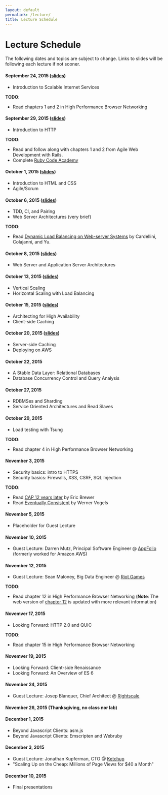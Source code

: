 ```yaml
---
layout: default
permalink: /lecture/
title: Lecture Schedule
---
```


# Lecture Schedule

The following dates and topics are subject to change. Links to slides will be
following each lecture if not sooner.

#### September 24, 2015 ([slides](/slides/01_course_introduction.html))
* Introduction to Scalable Internet Services

__TODO__:

* Read chapters 1 and 2 in High Performance Browser Networking

#### September 29, 2015 ([slides](/slides/02_http.html))
* Introduction to HTTP

__TODO__:

* Read and follow along with chapters 1 and 2 from Agile Web Development with
  Rails.
* Complete [Ruby Code Academy](https://www.codecademy.com/tracks/ruby)

#### October 1, 2015  ([slides](/slides/03_html_css_agile.html))
* Introduction to HTML and CSS
* Agile/Scrum

#### October 6, 2015 ([slides](/slides/04_tdd_ci_pairing_servers.html))
* TDD, CI, and Pairing
* Web Server Architectures (very brief)

__TODO__:

* Read
[Dynamic Load Balancing on Web-server Systems](http://www.ics.uci.edu/~cs230/reading/DLB.pdf)
by Cardellini, Colajanni, and Yu.

#### October 8, 2015 ([slides](/slides/05_web_and_application_servers.html))
* Web Server and Application Server Architectures

#### October 13, 2015 ([slides](/slides/06_vertical_and_horizontal_scaling.html))
* Vertical Scaling
* Horizontal Scaling with Load Balancing

#### October 15, 2015 ([slides](/slides/07_high_availability_and_client_side_caching.html))
* Architecting for High Availability
* Client-side Caching

#### October 20, 2015 ([slides](/slides/08_server_side_caching_and_deploying_on_aws.html))
* Server-side Caching
* Deploying on AWS

#### October 22, 2015
* A Stable Data Layer: Relational Databases
* Database Concurrency Control and Query Analysis

#### October 27, 2015
* RDBMSes and Sharding
* Service Oriented Architectures and Read Slaves

#### October 29, 2015
* Load testing with Tsung

__TODO__:

* Read chapter 4 in High Performance Browser Networking

#### November 3, 2015
* Security basics: intro to HTTPS
* Security basics: Firewalls, XSS, CSRF, SQL Injection

__TODO__:

* Read
  [CAP 12 years later](http://www.realtechsupport.org/UB/NP/Numeracy_CAP%2B12Years_2012.pdf)
  by Eric Brewer
* Read
  [Eventually Consistent](http://www.scalableinternetservices.com/slides/vogels.pdf)
  by Werner Vogels

#### November 5, 2015
* Placeholder for Guest Lecture

#### November 10, 2015
* Guest Lecture: Darren Mutz, Principal Software Engineer @
  [AppFolio](http://www.appfolioinc.com/) (formerly worked for Amazon AWS)

#### November 12, 2015
* Guest Lecture: Sean Maloney, Big Data Engineer @
  [Riot Games](http://www.riotgames.com/)

__TODO__:

* Read chapter 12 in High Performance Browser Networking (__Note__: The web
  version of
  [chapter 12](http://chimera.labs.oreilly.com/books/1230000000545/ch12.html)
  is updated with more relevant information)

#### Novemver 17, 2015
* Looking Forward: HTTP 2.0 and QUIC

__TODO__:

* Read chapter 15 in High Performance Browser Networking

#### Novemver 19, 2015
* Looking Forward: Client-side Renaissance
* Looking Forward: An Overview of ES 6

#### November 24, 2015
* Guest Lecture: Josep Blanquer, Chief Architect @
  [Rightscale](http://www.rightscale.com/)

#### November 26, 2015 (Thanksgiving, no class nor lab)

#### December 1, 2015
* Beyond Javascript Clients: asm.js
* Beyond Javascript Clients: Emscripten and Webruby

#### December 3, 2015
* Guest Lecture: Jonathan Kupferman, CTO @ [Ketchup](http://ketchup.is/)
* "Scaling Up on the Cheap: Millions of Page Views for $40 a Month"

#### December 10, 2015
* Final presentations
